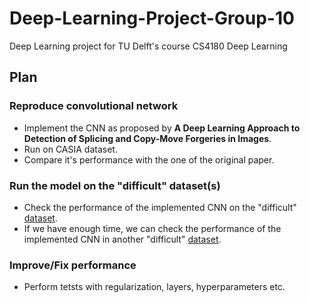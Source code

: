 # Deep-Learning-Project-Group-10
Deep Learning project for TU Delft's course CS4180 Deep Learning


## Plan

### Reproduce convolutional network
* Implement the CNN as proposed by **A Deep Learning Approach to Detection of Splicing and Copy-Move Forgeries in Images**.
* Run on CASIA dataset.
* Compare it's performance with the one of the original paper.

### Run the model on the "difficult" dataset(s)
* Check the performance of the implemented CNN on the "difficult" [dataset](http://www.diid.unipa.it/cvip/?page_id=48#CMFD).
* If we have enough time, we can check the performance of the implemented CNN in another "difficult" [dataset](http://ifc.recod.ic.unicamp.br/fc.website/index.py?sec=5).


### Improve/Fix performance
* Perform tetsts with regularization, layers, hyperparameters etc.
